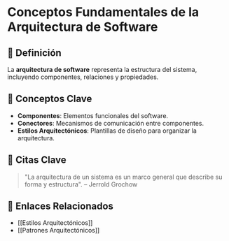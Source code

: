 # Conceptos Fundamentales de la Arquitectura de Software

## 📌 Definición
La **arquitectura de software** representa la estructura del sistema, incluyendo componentes, relaciones y propiedades.

## 📖 Conceptos Clave
- **Componentes**: Elementos funcionales del software.
- **Conectores**: Mecanismos de comunicación entre componentes.
- **Estilos Arquitectónicos**: Plantillas de diseño para organizar la arquitectura.

## 📑 Citas Clave
> "La arquitectura de un sistema es un marco general que describe su forma y estructura". – Jerrold Grochow

## 🔗 Enlaces Relacionados
- [[Estilos Arquitectónicos]]
- [[Patrones Arquitectónicos]]